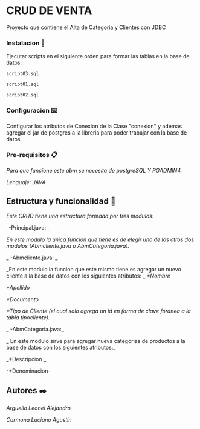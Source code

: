 # CRUD DE VENTA

Proyecto que contiene el Alta de Categoria y Clientes con JDBC


### Instalacion 🔩
Ejecutar scripts en el siguiente orden para formar las tablas en la base de datos.

```
script03.sql
```

```
script01.sql
```

```
script02.sql
```

### Configuracion ⌨️

Configurar los atributos de Conexion de la Clase  "conexion" y ademas agregar el jar de postgres a la libreria para poder trabajar con la base de datos.

### Pre-requisitos 📋

_Para que funcione este abm se necesita de postgreSQL Y PGADMIN4._ 

_Lenguaje: JAVA_

## Estructura y funcionalidad 🚀

_Este CRUD tiene una estructura formada por tres modulos:_

_-Principal.java: _ 

_En este modulo la unica funcion que tiene es de elegir uno de los otros dos modulos (Abmcliente.java o AbmCategoria.java)._ 

_ -Abmcliente.java: _

_En este modulo la funcion que este mismo tiene es agregar un nuevo cliente a la base de datos con los siguientes atributos: _
_*Nombre_ 

_*Apellido_

_*Documento_ 

_*Tipo de Cliente (el cual solo agrega un id en forma de clave foranea a la tabla tipocliente)._ 

_ -AbmCategoria.java:_ 

_ En este modulo sirve para agregar nueva categorias de productos a la base de datos con los siguientes atributos:_  

_*Descripcion _

-*Denominacion-

## Autores ✒️
_Arguello Leonel Alejandro_ 

_Carmona Luciano Agustin_ 

